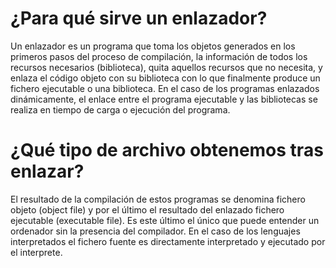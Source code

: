 # ¿Para qué sirve un enlazador? 

Un enlazador es un programa que toma los objetos generados en los primeros pasos del proceso de compilación, la información de todos los recursos necesarios (biblioteca), quita aquellos recursos que no necesita, y enlaza el código objeto con su biblioteca con lo que finalmente produce un fichero ejecutable o una biblioteca. En el caso de los programas enlazados dinámicamente, el enlace entre el programa ejecutable y las bibliotecas se realiza en tiempo de carga o ejecución del programa.

# ¿Qué tipo de archivo obtenemos tras enlazar?

El resultado de la compilación de estos programas se denomina fichero objeto (object file) y por el último el resultado del enlazado fichero ejecutable (executable file). Es este último el único que puede entender un ordenador sin la presencia del compilador. En el caso de los lenguajes interpretados el fichero fuente es directamente interpretado y ejecutado por el interprete.

